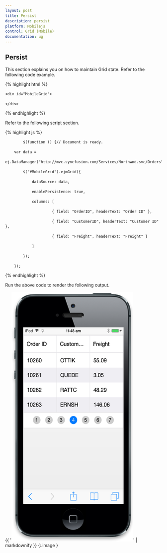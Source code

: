 ```yaml
---
layout: post
title: Persist
description: persist 
platform: Mobilejs
control: Grid (Mobile)
documentation: ug
---
```


## Persist 

This section explains you on how to maintain Grid state. Refer to the following code example.

{% highlight html %}


    <div id="MobileGrid">

    </div>





{% endhighlight %}



Refer to the following script section.

{% highlight js %}

            $(function () {// Document is ready. 

        var data =    
           ej.DataManager("http://mvc.syncfusion.com/Services/Northwnd.svc/Orders");

            $("#MobileGrid").ejmGrid({

                dataSource: data, 

                enablePersistence: true,

                columns: [

                         { field: "OrderID", headerText: "Order ID" },

                         { field: "CustomerID", headerText: "Customer ID" },

                         { field: "Freight", headerText: "Freight" }

                ]

            });

        });



{% endhighlight %}



Run the above code to render the following output.

{{ '![C:/Users/ARAVIND/AppData/Local/Microsoft/Windows/INetCache/Content.Word/26.png](Persist_images/Persist_img1.png)' | markdownify }}
{:.image }


